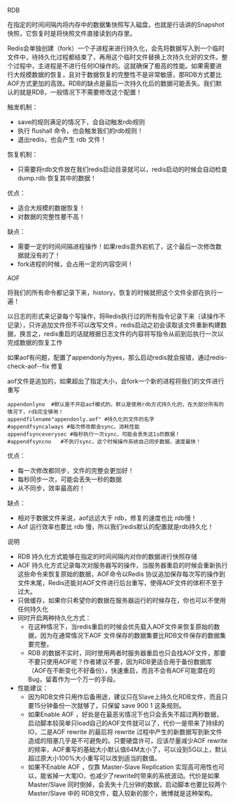 RDB

在指定的时间间隔内将内存中的数据集快照写入磁盘，也就是行话讲的Snapshot快照，它恢复时是将快照文件直接读到内存里。

Redis会单独创建（fork）一个子进程来进行持久化，会先将数据写入到一个临时文件中，待持久化过程都结束了，再用这个临时文件替换上次持久化好的文件。整个过程中，主进程是不进行任何IO操作的。这就确保了极高的性能。如果需要进行大规模数据的恢复，且对于数据恢复的完整性不是非常敏感，那RDB方式要比AOF方式更加的高效。RDB的缺点是最后一次持久化后的数据可能丢失。我们默认的就是RDB，一般情况下不需要修改这个配置！

触发机制：

* save的规则满足的情况下，会自动触发rdb规则
* 执行 ﬂushall 命令，也会触发我们的rdb规则！
* 退出redis，也会产生 rdb 文件！

恢复机制：

* 只需要将rdb文件放在我们redis启动目录就可以，redis启动的时候会自动检查dump.rdb 恢复其中的数据！

优点：

* 适合大规模的数据恢复！
* 对数据的完整性要不高！

缺点：

* 需要一定的时间间隔进程操作！如果redis意外宕机了，这个最后一次修改数据就没有的了！
* fork进程的时候，会占用一定的内容空间！



AOF

将我们的所有命令都记录下来，history，恢复的时候就把这个文件全部在执行一遍！

以日志的形式来记录每个写操作，将Redis执行过的所有指令记录下来（读操作不记录），只许追加文件但不可以改写文件，redis启动之初会读取该文件重新构建数据，换言之，redis重启的话就根据日志文件的内容将写指令从前到后执行一次以完成数据的恢复工作

如果aof有问题，配置了appendonly为yes，那么启动redis就会报错，通过redis-check-aof--fix 修复

aof文件是追加的，如果超出了指定大小，会fork一个新的进程将我们的文件进行重写

```shell
appendonlyno  #默认是不开启aof模式的，默认是使用rdb方式持久化的，在大部分所有的情况下，rdb完全够用！
appendfilename"appendonly.aof" #持久化的文件的名字
#appendfsyncalways #每次修改都会sync。消耗性能
appendfsynceverysec #每秒执行一次sync，可能会丢失这1s的数据！
#appendfsyncno   #不执行sync，这个时候操作系统自己同步数据，速度最快！
```

优点：

* 每一次修改都同步，文件的完整会更加好！
* 每秒同步一次，可能会丢失一秒的数据
* 从不同步，效率最高的！

缺点：

* 相对于数据文件来说，aof远远大于 rdb，修复的速度也比 rdb慢！
* Aof 运行效率也要比 rdb 慢，所以我们redis默认的配置就是rdb持久化！

说明

* RDB 持久化方式能够在指定的时间间隔内对你的数据进行快照存储
* AOF 持久化方式记录每次对服务器写的操作，当服务器重启的时候会重新执行这些命令来恢复原始的数据，AOF命令以Redis 协议追加保存每次写的操作到文件末尾，Redis还能对AOF文件进行后台重写，使得AOF文件的体积不至于过大。
* 只做缓存，如果你只希望你的数据在服务器运行的时候存在，你也可以不使用任何持久化
* 同时开启两种持久化方式：
  * 在这种情况下，当redis重启的时候会优先载入AOF文件来恢复原始的数据，因为在通常情况下AOF 文件保存的数据集要比RDB文件保存的数据集要完整。
  * RDB 的数据不实时，同时使用两者时服务器重启也只会找AOF文件，那要不要只使用AOF呢？作者建议不要，因为RDB更适合用于备份数据库（AOF在不断变化不好备份），快速重启，而且不会有AOF可能潜在的Bug，留着作为一个万一的手段。
* 性能建议：
  * 因为RDB文件只用作后备用途，建议只在Slave上持久化RDB文件，而且只要15分钟备份一次就够了，只保留 save 900 1 这条规则。
  * 如果Enable AOF ，好处是在最恶劣情况下也只会丢失不超过两秒数据，启动脚本较简单只load自己的AOF文件就可以了，代价一是带来了持续的IO，二是AOF rewrite 的最后将 rewrite 过程中产生的新数据写到新文件造成的阻塞几乎是不可避免的。只要硬盘许可，应该尽量减少AOF rewrite 的频率，AOF重写的基础大小默认值64M太小了，可以设到5G以上，默认超过原大小100%大小重写可以改到适当的数值。
  * 如果不Enable AOF ，仅靠 Master-Slave Repllcation 实现高可用性也可以，能省掉一大笔IO，也减少了rewrite时带来的系统波动。代价是如果Master/Slave 同时倒掉，会丢失十几分钟的数据，启动脚本也要比较两个 Master/Slave 中的 RDB文件，载入较新的那个，微博就是这种架构。